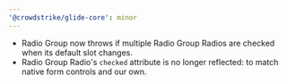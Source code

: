 ```yaml
---
'@crowdstrike/glide-core': minor
---
```


- Radio Group now throws if multiple Radio Group Radios are checked when its default slot changes.
- Radio Group Radio's `checked` attribute is no longer reflected: to match native form controls and our own.
